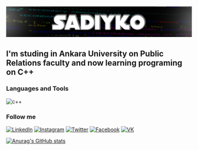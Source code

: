 [![Header](https://github.com/Sadiyko/Sadiyko/blob/main/assets/GitHub.jpg)](https://www.linkedin.com/in/sadiya-velikhanova-18592a256/)

## I'm studing in Ankara University on Public Relations faculty and now learning programing on C++

### Languages and Tools
![c++](https://img.shields.io/badge/-c++-020223?style=for-the-badge&logo=c%2b%2b&LogoColor=250202)	

### Follow me
[![LinkedIn](https://img.shields.io/badge/-LinkedIn-0793e3?style=for-the-badge&logo=LinkedIn&LogoColor=021018)](https://www.linkedin.com/in/sadiya-velikhanova-18592a256/)
[![Instagram](https://img.shields.io/badge/-Instagram-393939?style=for-the-badge&logo=Instagram&LogoColor=393939)](https://www.instagram.com/sadiyko/)
[![Twitter](https://img.shields.io/badge/-Twitter-000?style=for-the-badge&logo=Twitter&LogoColor=393939)](https://twitter.com/sadiyko)
[![Facebook](https://img.shields.io/badge/-Facebook-ffffff?style=for-the-badge&logo=Facebook&LogoColor=393939)](https://www.facebook.com/profile.php?id=100022806754911)
[![VK](https://img.shields.io/badge/-vKONTAKTE-01061c?style=for-the-badge&logo=VK&LogoColor=393939)](https://vk.com/saykasadiya)

[![Anurag's GitHub stats](https://github-readme-stats.vercel.app/api?username=sadiyko&show_icons=true)](https://github.com/anuraghazra/github-readme-stats)